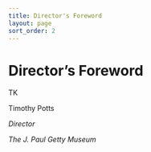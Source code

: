 ```yaml
---
title: Director's Foreword
layout: page
sort_order: 2
---
```


# Director’s Foreword

TK

Timothy Potts

*Director*

*The J. Paul Getty Museum*
